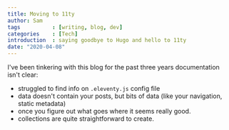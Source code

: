 ```yaml
---
title: Moving to 11ty
author: Sam
tags          : [writing, blog, dev]
categories    : [Tech]
introduction  : saying goodbye to Hugo and hello to 11ty
date: "2020-04-08"
---
```

I've been tinkering with this blog for the past three years
documentation isn't clear:
  - struggled to find info on `.eleventy.js` config file
  - data doesn't contain your posts, but bits of data (like your navigation, static metadata)
  - once you figure out what goes where it seems really good.
  - collections are quite straightforward to create.
  